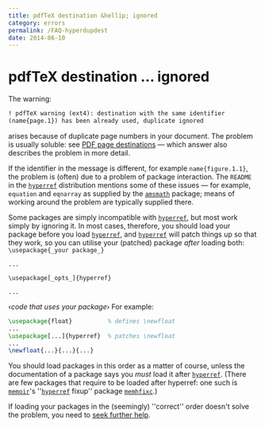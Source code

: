 ```yaml
---
title: pdfTeX destination &hellip; ignored
category: errors
permalink: /FAQ-hyperdupdest
date: 2014-06-10
---
```


# pdfTeX destination &hellip; ignored

The warning:
```latex
! pdfTeX warning (ext4): destination with the same identifier
(name{page.1}) has been already used, duplicate ignored
```
arises because of duplicate page numbers in your document.  The
problem is usually soluble: see 
[PDF page destinations](FAQ-pdfpagelabels)&nbsp;&mdash; which
answer also describes the problem in more detail.

If the identifier in the message is different, for example
`name{figure.1.1}`, the problem is (often) due to a problem of
package interaction.  The `README` in the [`hyperref`](https://ctan.org/pkg/hyperref)
distribution mentions some of these issues&nbsp;&mdash; for example,
`equation` and `eqnarray` as supplied by the
[`amsmath`](https://ctan.org/pkg/amsmath) package; means of working around the problem are
typically supplied there.

Some packages are simply incompatible with
[`hyperref`](https://ctan.org/pkg/hyperref), but most work simply by ignoring it.  In most
cases, therefore, you should load your package before you load
[`hyperref`](https://ctan.org/pkg/hyperref), and [`hyperref`](https://ctan.org/pkg/hyperref) will patch things up so
that they work, so you can utilise your (patched) package _after_
loading both:
  `\usepackage{_your package_}`

  `...`

  `\usepackage[_opts_]{hyperref}`

  `...`

  &lsaquo;_code that uses your package_&rsaquo;
For example:
```latex
\usepackage{float}          % defines \newfloat
...
\usepackage[...]{hyperref}  % patches \newfloat
...
\newfloat{...}{...}{...}
```
You should load packages in this order as a matter of course, unless
the documentation of a package says you _must_ load it after
[`hyperref`](https://ctan.org/pkg/hyperref).  (There are few packages that require to be
loaded after hyperref: one such is [`memoir`](https://ctan.org/pkg/memoir)'s
''[`hyperref`](https://ctan.org/pkg/hyperref) fixup'' package [`memhfixc`](https://ctan.org/pkg/memhfixc).)

If loading your packages in the (seemingly) ''correct'' order doesn't
solve the problem, you need to [seek further help](FAQ-gethelp).


